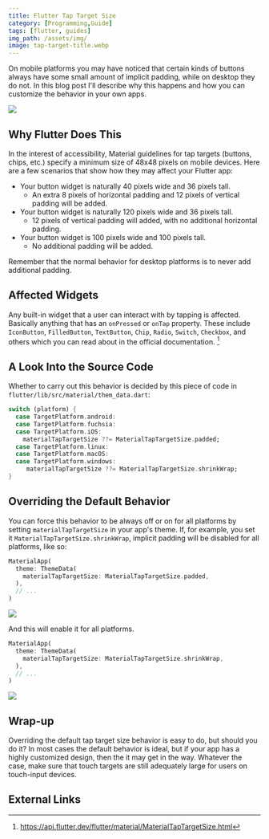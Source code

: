 ```yaml
---
title: Flutter Tap Target Size
category: [Programming,Guide]
tags: [flutter, guides]
img_path: /assets/img/
image: tap-target-title.webp
---
```


On mobile platforms you may have noticed that certain kinds of buttons always have some small amount of implicit padding, while on desktop they do not. In this blog post I'll describe why this happens and how you can customize the behavior in your own apps.

![](tap-target-spacing.webp)

## Why Flutter Does This

In the interest of accessibility, Material guidelines for tap targets (buttons, chips, etc.) specify a minimum size of 48x48 pixels on mobile devices. Here are a few scenarios that show how they may affect your Flutter app:

- Your button widget is naturally 40 pixels wide and 36 pixels tall.
  - An extra 8 pixels of horizontal padding and 12 pixels of vertical padding will be added.
- Your button widget is naturally 120 pixels wide and 36 pixels tall.
  - 12 pixels of vertical padding will added, with no additional horizontal padding.
- Your button widget is 100 pixels wide and 100 pixels tall.
  - No additional padding will be added.

Remember that the normal behavior for desktop platforms is to never add additional padding.

## Affected Widgets

Any built-in widget that a user can interact with by tapping is affected. Basically anything that has an `onPressed` or `onTap` property. These include `IconButton`, `FilledButton`, `TextButton`, `Chip`, `Radio`, `Switch`, `Checkbox`, and others which you can read about in the official documentation. [^docs]

[^docs]: https://api.flutter.dev/flutter/material/MaterialTapTargetSize.html 

## A Look Into the Source Code

Whether to carry out this behavior is decided by this piece of code in `flutter/lib/src/material/them_data.dart`:

```dart
switch (platform) {
  case TargetPlatform.android:
  case TargetPlatform.fuchsia:
  case TargetPlatform.iOS:
    materialTapTargetSize ??= MaterialTapTargetSize.padded;
  case TargetPlatform.linux:
  case TargetPlatform.macOS:
  case TargetPlatform.windows:
     materialTapTargetSize ??= MaterialTapTargetSize.shrinkWrap;
}
```


## Overriding the Default Behavior

You can force this behavior to be always off or on for all platforms by setting `materialTapTargetSize` in your app's theme. If, for example, you set it `MaterialTapTargetSize.shrinkWrap`, implicit padding will be disabled for all platforms, like so:

```dart
MaterialApp(
  theme: ThemeData(
    materialTapTargetSize: MaterialTapTargetSize.padded,
  ),
  // ...
)
```

![](tap-target-spacing-shrinkwrap.webp)

And this will enable it for all platforms.

```dart
MaterialApp(
  theme: ThemeData(
    materialTapTargetSize: MaterialTapTargetSize.shrinkWrap,
  ),
  // ...
)
```

![](tap-target-spacing-padded.webp)

## Wrap-up

Overriding the default tap target size behavior is easy to do, but should you do it? In most cases the default behavior is ideal, but if your app has a highly customized design, then the it may get in the way. Whatever the case, make sure that touch targets are still adequately large for users on touch-input devices.

## External Links